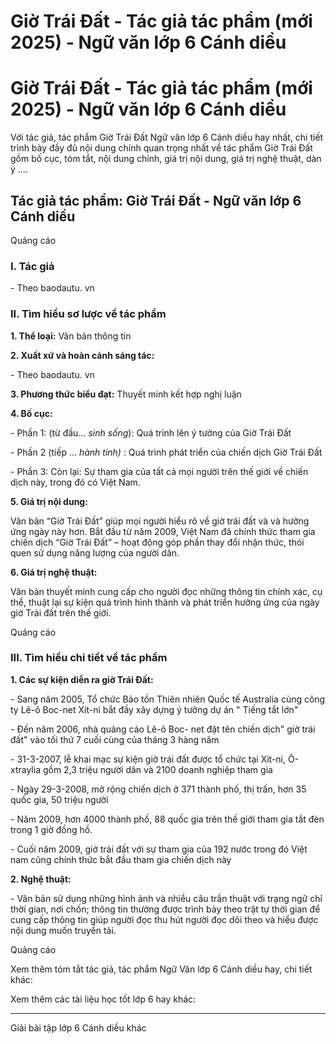 # Giờ Trái Đất - Tác giả tác phẩm (mới 2025) - Ngữ văn lớp 6 Cánh diều

# Giờ Trái Đất - Tác giả tác phẩm (mới 2025) - Ngữ văn lớp 6 Cánh diều

Với tác giả, tác phẩm Giờ Trái Đất Ngữ văn lớp 6 Cánh diều hay nhất, chi tiết trình bày đầy đủ nội dung chính quan trọng nhất về tác phẩm Giờ Trái Đất gồm bố cục, tóm tắt, nội dung chính, giá trị nội dung, giá trị nghệ thuật, dàn ý ....

## Tác giả tác phẩm: Giờ Trái Đất - Ngữ văn lớp 6 Cánh diều

Quảng cáo

### **I. Tác giả**

\- Theo baodautu. vn

### **II. Tìm hiểu sơ lược về tác phẩm**

**1\. Thể loại:** Văn bản thông tin

**2\. Xuất xứ và hoàn cảnh sáng tác:**

\- Theo baodautu. vn

**3\. Phương thức biểu đạt:** Thuyết minh kết hợp nghị luận

**4\. Bố cục:**

\- Phần 1: (từ đầu… _sinh sống_): Quá trình lên ý tưởng của Giờ Trái Đất

\- Phần 2 (tiếp … _hành tinh)_ : Quá trình phát triển của chiến dịch Giờ Trái Đất

\- Phần 3: Còn lại: Sự tham gia của tất cả mọi người trên thế giới về chiến dịch này, trong đó có Việt Nam.

**5\. Giá trị nội dung:**

Văn bản “Giờ Trái Đất” giúp mọi người hiểu rõ về giờ trái đất và và hưởng ứng ngày này hơn. Bắt đầu từ năm 2009, Việt Nam đã chính thức tham gia chiến dịch “Giờ Trái Đất” – hoạt động góp phần thay đổi nhận thức, thói quen sử dụng năng lượng của người dân.

**6\. Giá trị nghệ thuật:**

Văn bản thuyết minh cung cấp cho người đọc những thông tin chính xác, cụ thể, thuật lại sự kiện quá trình hình thành và phát triển hưởng ứng của ngày giờ Trái đất trên thế giới.

Quảng cáo

### **III. Tìm hiểu chi tiết về tác phẩm**

**1\. Các sự kiện diễn ra giờ Trái Đất:**

\- Sang năm 2005, Tổ chức Bảo tồn Thiên nhiên Quốc tế Australia cùng công ty Lê-ô Boc-net Xít-ni bắt đầy xây dựng ý tưởng dự án " Tiếng tắt lớn"

\- Đến năm 2006, nhà quảng cáo Lê-ô Boc- net đặt tên chiến dịch" giờ trái đất" vào tối thứ 7 cuối cùng của tháng 3 hàng năm

\- 31-3-2007, lễ khai mạc sự kiện giờ trái đất được tổ chức tại Xit-ni, Ô-xtraylia gồm 2,3 triệu người dân và 2100 doanh nghiệp tham gia

\- Ngày 29-3-2008, mở rộng chiến dịch ở 371 thành phố, thị trấn, hơn 35 quốc gia, 50 triệu người

\- Năm 2009, hơn 4000 thành phố, 88 quốc gia trên thế giới tham gia tắt đèn trong 1 giờ đồng hồ.

\- Cuối năm 2009, giờ trái đất với sự tham gia của 192 nước trong đó Việt nam cũng chính thức bắt đầu tham gia chiến dịch này

**2\. Nghệ thuật:**

\- Văn bản sử dụng những hình ảnh và nhiều câu trần thuật với trạng ngữ chỉ thời gian, nơi chốn; thông tin thường được trình bày theo trật tự thời gian để cung cấp thông tin giúp người đọc thu hút người đọc dõi theo và hiểu được nội dung muốn truyền tải.

Quảng cáo

Xem thêm tóm tắt tác giả, tác phẩm Ngữ Văn lớp 6 Cánh diều hay, chi tiết khác:

Xem thêm các tài liệu học tốt lớp 6 hay khác:

* * *

Giải bài tập lớp 6 Cánh diều khác
